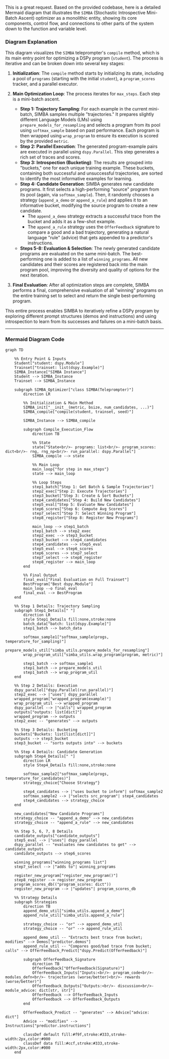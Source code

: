 This is a great request. Based on the provided codebase, here is a detailed Mermaid diagram that illustrates the `SIMBA` (Stochastic Introspective Mini-Batch Ascent) optimizer as a monolithic entity, showing its core components, control flow, and connections to other parts of the system down to the function and variable level.

### Diagram Explanation

This diagram visualizes the `SIMBA` teleprompter's `compile` method, which is its main entry point for optimizing a DSPy program (`student`). The process is iterative and can be broken down into several key stages:

1.  **Initialization**: The `compile` method starts by initializing its state, including a pool of `programs` (starting with the initial `student`), a `program_scores` tracker, and a parallel executor.

2.  **Main Optimization Loop**: The process iterates for `max_steps`. Each step is a mini-batch ascent.
    *   **Step 1: Trajectory Sampling**: For each example in the current mini-batch, SIMBA samples multiple "trajectories." It prepares slightly different Language Models (LMs) using `prepare_models_for_resampling` and selects a program from its pool using `softmax_sample` based on past performance. Each program is then wrapped using `wrap_program` to ensure its execution is scored by the provided `metric`.
    *   **Step 2: Parallel Execution**: The generated program-example pairs are executed in parallel using `dspy.Parallel`. This step generates a rich set of traces and scores.
    *   **Step 3: Introspection (Bucketing)**: The results are grouped into "buckets," one for each unique training example. These buckets, containing both successful and unsuccessful trajectories, are sorted to identify the most informative examples for learning.
    *   **Step 4: Candidate Generation**: SIMBA generates new candidate programs. It first selects a high-performing "source" program from its pool (again, via `softmax_sample`). Then, it randomly chooses a strategy (`append_a_demo` or `append_a_rule`) and applies it to an informative bucket, modifying the source program to create a new candidate.
        *   The `append_a_demo` strategy extracts a successful trace from the bucket and adds it as a few-shot example.
        *   The `append_a_rule` strategy uses the `OfferFeedback` signature to compare a good and a bad trajectory, generating a natural language "rule" (advice) that gets appended to a predictor's instructions.
    *   **Steps 5-8: Evaluation & Selection**: The newly generated candidate programs are evaluated on the same mini-batch. The best-performing one is added to a list of `winning_programs`. All new candidates and their scores are registered back into the main program pool, improving the diversity and quality of options for the next iteration.

3.  **Final Evaluation**: After all optimization steps are complete, SIMBA performs a final, comprehensive evaluation of all "winning" programs on the entire training set to select and return the single best-performing program.

This entire process enables SIMBA to iteratively refine a DSPy program by exploring different prompt structures (demos and instructions) and using introspection to learn from its successes and failures on a mini-batch basis.

---

### Mermaid Diagram Code

```mermaid
graph TD

    %% Entry Point & Inputs
    Student["student: dspy.Module"]
    Trainset["trainset: list(dspy.Example)"]
    SIMBA_Instance["SIMBA Instance"]
    Student --> SIMBA_Instance
    Trainset --> SIMBA_Instance

    subgraph SIMBA_Optimizer["class SIMBA(Teleprompter)"]
        direction LR
        
        %% Initialization & Main Method
        SIMBA_init["__init__(metric, bsize, num_candidates, ...)"]
        SIMBA_compile["compile(student, trainset, seed)"]
        
        SIMBA_Instance --> SIMBA_compile

        subgraph Compile_Execution_Flow
            direction TB
            
            %% State
            state["State<br/>- programs: list<br/>- program_scores: dict<br/>- rng, rng_np<br/>- run_parallel: dspy.Parallel"]
            SIMBA_compile --> state
            
            %% Main Loop
            main_loop{"for step in max_steps"}
            state --> main_loop

            %% Loop Steps
            step1_batch["Step 1: Get Batch & Sample Trajectories"]
            step2_exec["Step 2: Execute Trajectories"]
            step3_bucket["Step 3: Create & Sort Buckets"]
            step4_candidates["Step 4: Build New Candidates"]
            step5_eval["Step 5: Evaluate New Candidates"]
            step6_scores["Step 6: Compute Avg Scores"]
            step7_select["Step 7: Select Winning Program"]
            step8_register["Step 8: Register New Programs"]

            main_loop --> step1_batch
            step1_batch --> step2_exec
            step2_exec --> step3_bucket
            step3_bucket --> step4_candidates
            step4_candidates --> step5_eval
            step5_eval --> step6_scores
            step6_scores --> step7_select
            step7_select --> step8_register
            step8_register --> main_loop
        end

        %% Final Output
        final_eval["Final Evaluation on Full Trainset"]
        BestProgram["Best dspy.Module"]
        main_loop --o final_eval
        final_eval --> BestProgram
    end
    
    %% Step 1 Details: Trajectory Sampling
    subgraph Step1_Details[" "]
        direction LR
        style Step1_Details fill:none,stroke:none
        batch_data["batch: list[dspy.Example]"]
        step1_batch --> batch_data
        
        softmax_sample1["softmax_sample(progs, temperature_for_sampling)"]
        prepare_models_util["simba_utils.prepare_models_for_resampling"]
        wrap_program_util["simba_utils.wrap_program(program, metric)"]
        
        step1_batch --> softmax_sample1
        step1_batch --> prepare_models_util
        step1_batch --> wrap_program_util
    end

    %% Step 2 Details: Execution
    dspy_parallel["dspy.Parallel(run_parallel)"]
    step2_exec --> |"uses"| dspy_parallel
    wrapped_program["wrapped_program(example)"]
    wrap_program_util --> wrapped_program
    dspy_parallel --> |"calls"| wrapped_program
    outputs["outputs: list[dict]"]
    wrapped_program --> outputs
    step2_exec -- "generates" --> outputs

    %% Step 3 Details: Bucketing
    buckets["Buckets: list[list[dict]]"]
    outputs --> step3_bucket
    step3_bucket -- "sorts outputs into" --> buckets

    %% Step 4 Details: Candidate Generation
    subgraph Step4_Details[" "]
        direction LR
        style Step4_Details fill:none,stroke:none
        
        softmax_sample2["softmax_sample(progs, temperature_for_candidates)"]
        strategy_choice{"Choose Strategy"}
        
        step4_candidates --> |"uses bucket to inform"| softmax_sample2
        softmax_sample2 --> |"selects src_program"| step4_candidates
        step4_candidates --> strategy_choice
    end
    
    new_candidates["New Candidate Programs"]
    strategy_choice -- "append_a_demo" --> new_candidates
    strategy_choice -- "append_a_rule" --> new_candidates
    
    %% Step 5, 6, 7, 8 Details
    candidate_outputs["candidate_outputs"]
    step5_eval --> |"uses"| dspy_parallel
    dspy_parallel -- "evaluates new candidates to get" --> candidate_outputs
    candidate_outputs --> step6_scores
    
    winning_programs["winning_programs list"]
    step7_select --> |"adds to"| winning_programs
    
    register_new_program["register_new_program()"]
    step8_register --> register_new_program
    program_scores_db(("program_scores: dict"))
    register_new_program --> |"updates"| program_scores_db

    %% Strategy Details
    subgraph Strategies
        direction TB
        append_demo_util["simba_utils.append_a_demo"]
        append_rule_util["simba_utils.append_a_rule"]
        
        strategy_choice -- "or" --> append_demo_util
        strategy_choice -- "or" --> append_rule_util
        
        append_demo_util -- "Extracts best trace from bucket; modifies" --> Demos["predictor.demos"]
        append_rule_util -- "Compares good/bad trace from bucket; calls" --> OfferFeedback_Predict["dspy.Predict(OfferFeedback)"]
        
        subgraph OfferFeedback_Signature
            direction TB
            OfferFeedback["OfferFeedback(Signature)"]
            OfferFeedback_Inputs["Inputs:<br/>- program_code<br/>- modules_defn<br/>- trajectories (worse/better)<br/>- rewards (worse/better)"]
            OfferFeedback_Outputs["Outputs:<br/>- discussion<br/>- module_advice: dict[str, str]"]
            OfferFeedback --> OfferFeedback_Inputs
            OfferFeedback --> OfferFeedback_Outputs
        end

        OfferFeedback_Predict -- "generates" --> Advice["advice: dict"]
        Advice -- "modifies" --> Instructions["predictor.instructions"]

        classDef default fill:#f9f,stroke:#333,stroke-width:2px,color:#000
        classDef data fill:#ccf,stroke:#333,stroke-width:2px,color:#000
    end
```
